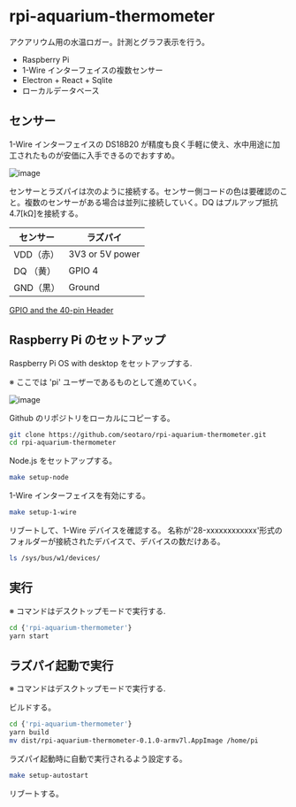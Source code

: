 # rpi-aquarium-thermometer

アクアリウム用の水温ロガー。計測とグラフ表示を行う。

- Raspberry Pi
- 1-Wire インターフェイスの複数センサー
- Electron + React + Sqlite
- ローカルデータベース

## センサー

1-Wire インターフェイスの DS18B20 が精度も良く手軽に使え、水中用途に加工されたものが安価に入手できるのでおすすめ。

![image](https://github.com/seotaro/rpi-aquarium-thermometer/assets/46148606/6b31e91b-24c5-42be-8f83-0be1be4eddaf)

センサーとラズパイは次のように接続する。センサー側コードの色は要確認のこと。複数のセンサーがある場合は並列に接続していく。DQ はプルアップ抵抗 4.7[kΩ]を接続する。

| センサー  |    ラズパイ     |
| --------- | --------------- |
| VDD（赤） | 3V3 or 5V power |
| DQ （黄） | GPIO 4          |
| GND（黒） | Ground          |

[GPIO and the 40-pin Header](https://www.raspberrypi.com/documentation/computers/raspberry-pi.html)

## Raspberry Pi のセットアップ

Raspberry Pi OS with desktop をセットアップする.

※ ここでは 'pi' ユーザーであるものとして進めていく。

![image](https://github.com/seotaro/rpi-aquarium-thermometer/assets/46148606/8dcb66fd-17d6-46c5-b309-436bd1638f3c)

Github のリポジトリをローカルにコピーする。

```bash
git clone https://github.com/seotaro/rpi-aquarium-thermometer.git
cd rpi-aquarium-thermometer
```

Node.js をセットアップする。

```bash
make setup-node
```

1-Wire インターフェイスを有効にする。

```bash
make setup-1-wire
```

リブートして、1-Wire デバイスを確認する。
名称が'28-xxxxxxxxxxxx'形式のフォルダーが接続されたデバイスで、デバイスの数だけある。

```bash
ls /sys/bus/w1/devices/
```

## 実行

※ コマンドはデスクトップモードで実行する.

```bash
cd {'rpi-aquarium-thermometer'}
yarn start
```

## ラズパイ起動で実行

※ コマンドはデスクトップモードで実行する.

ビルドする。

```bash
cd {'rpi-aquarium-thermometer'}
yarn build
mv dist/rpi-aquarium-thermometer-0.1.0-armv7l.AppImage /home/pi
```

ラズパイ起動時に自動で実行されるよう設定する。

```bash
make setup-autostart
```

リブートする。
